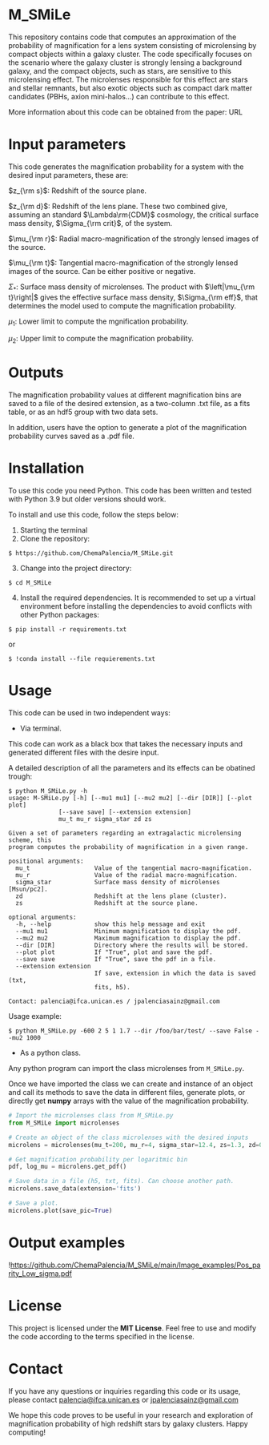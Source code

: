 # M_SMiLe
This repository contains code that computes an approximation of the probability of magnification for a lens system consisting of microlensing by compact objects within a galaxy cluster.
The code specifically focuses on the scenario where the galaxy cluster is strongly lensing a background galaxy, and the compact objects, such as stars, are sensitive to this microlensing effect.
The microlenses responsible for this effect are stars and stellar remnants, but also exotic objects such as compact dark matter candidates (PBHs, axion mini-halos...) can contribute to this effect.

More information about this code can be obtained from the paper: URL

# Input parameters
This code generates the magnification probability for a system with the desired input parameters, these are:

$z_{\rm s}$: Redshift of the source plane.

$z_{\rm d}$: Redshift of the lens plane. These two combined give, assuming an standard $\Lambda\rm{CDM}$ cosmology, the critical surface mass density, $\Sigma_{\rm crit}$, of the system.

$\mu_{\rm r}$: Radial macro-magnification of the strongly lensed images of the source.

$\mu_{\rm t}$: Tangential macro-magnification of the strongly lensed images of the source. Can be either positive or negative.

$\Sigma_{\ast}$: Surface mass density of microlenses. The product with $\left|\mu_{\rm t}\right|$ gives the effective surface mass density, $\Sigma_{\rm eff}$, that determines the model used to compute the magnification probability.

$\mu_1$: Lower limit to compute the mgnification probability.

$\mu_2$: Upper limit to compute the magnification probability.

# Outputs
The magnification probability values at different magnification bins are saved to a file of the desired extension, as a two-column .txt file, as a fits table, or as an hdf5 group with two data sets.

In addition, users have the option to generate a plot of the magnification probability curves saved as a .pdf file.

# Installation
To use this code you need Python. This code has been written and tested with Python 3.9 but older versions should work.

To install and use this code, follow the steps below:
1. Starting the terminal
2. Clone the repository:
```
$ https://github.com/ChemaPalencia/M_SMiLe.git
```
3. Change into the project directory:
```
$ cd M_SMiLe
```
4. Install the required dependencies. It is recommended to set up a virtual environment before installing the dependencies to avoid conflicts with other Python packages:
```
$ pip install -r requirements.txt
```
or
```
$ !conda install --file requierements.txt
```

# Usage
This code can be used in two independent ways:

* Via terminal.
  
This code can work as a black box that takes the necessary inputs and generated different files with the desire input.

A detailed description of all the parameters and its effects can be obatined trough:
```
$ python M_SMiLe.py -h
usage: M-SMiLe.py [-h] [--mu1 mu1] [--mu2 mu2] [--dir [DIR]] [--plot plot]
              [--save save] [--extension extension]
              mu_t mu_r sigma_star zd zs

Given a set of parameters regarding an extragalactic microlensing scheme, this
program computes the probability of magnification in a given range.
    
positional arguments:
  mu_t                  Value of the tangential macro-magnification.
  mu_r                  Value of the radial macro-magnification.
  sigma_star            Surface mass density of microlenses [Msun/pc2].
  zd                    Redshift at the lens plane (cluster).
  zs                    Redshift at the source plane.

optional arguments:
  -h, --help            show this help message and exit
  --mu1 mu1             Minimum magnification to display the pdf.
  --mu2 mu2             Maximum magnification to display the pdf.
  --dir [DIR]           Directory where the results will be stored.
  --plot plot           If "True", plot and save the pdf.
  --save save           If "True", save the pdf in a file.
  --extension extension
                        If save, extension in which the data is saved (txt,
                        fits, h5).
    
Contact: palencia@ifca.unican.es / jpalenciasainz@gmail.com
```
Usage example:
```
$ python M_SMiLe.py -600 2 5 1 1.7 --dir /foo/bar/test/ --save False --mu2 1000
```
* As a python class.

Any python program can import the class microlenses from `M_SMiLe.py`.

Once we have imported the class we can create and instance of an object and call its methods to save the data in different files, generate plots, or directly get **numpy** arrays with the value of the magnification probability.

```python
# Import the microlenses class from M_SMiLe.py
from M_SMiLe import microlenses

# Create an object of the class microlenses with the desired inputs
microlens = microlenses(mu_t=200, mu_r=4, sigma_star=12.4, zs=1.3, zd=0.7, mu1=1e-3, mu2=1e5)

# Get magnification probability per logaritmic bin
pdf, log_mu = microlens.get_pdf()

# Save data in a file (h5, txt, fits). Can choose another path.
microlens.save_data(extension='fits')

# Save a plot.
microlens.plot(save_pic=True)
```
# Output examples
!https://github.com/ChemaPalencia/M_SMiLe/main/Image_examples/Pos_parity_Low_sigma.pdf

# License

This project is licensed under the **MIT License**. Feel free to use and modify the code according to the terms specified in the license.

# Contact

If you have any questions or inquiries regarding this code or its usage, please contact palencia@ifca.unican.es or jpalenciasainz@gmail.com

We hope this code proves to be useful in your research and exploration of magnification probability of high redshift stars by galaxy clusters. Happy computing!

